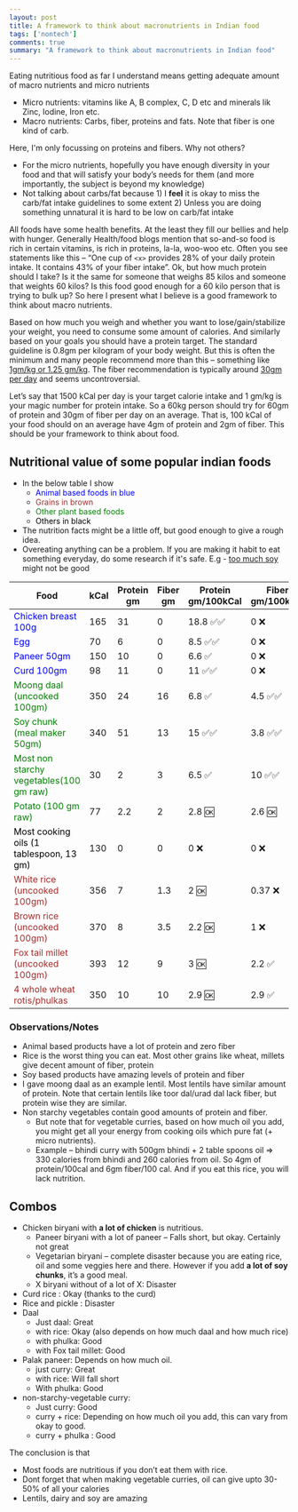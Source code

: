 ```yaml
---
layout: post
title: A framework to think about macronutrients in Indian food
tags: ['nontech']
comments: true
summary: "A framework to think about macronutrients in Indian food"
---
```


Eating nutritious food as far I understand means getting adequate amount of macro nutrients and micro nutrients
- Micro nutrients: vitamins like A, B complex, C, D etc and minerals lik Zinc, Iodine, Iron etc.
- Macro nutrients: Carbs, fiber, proteins and fats. Note that fiber is one kind of carb.

Here, I'm only focussing on proteins and fibers. Why not others?
- For the micro nutrients, hopefully you have enough diversity in your food and that will satisfy your body’s needs for them (and more importantly, the subject is beyond my knowledge)
- Not talking about carbs/fat because 1) I **feel** it is okay to miss the carb/fat intake guidelines to some extent 2) Unless you are doing something unnatural it is hard to be low on carb/fat intake

All foods have some health benefits. At the least they fill our bellies and help with hunger. Generally Health/food blogs mention that so-and-so food is rich in certain vitamins, is rich in proteins, la-la, woo-woo etc. Often you see statements like this – “One cup of `<x>` provides 28% of your daily protein intake. It contains 43% of your fiber intake”. Ok, but how much protein should I take? Is it the same for someone that weighs 85 kilos and someone that weights 60 kilos? Is this food good enough for a 60 kilo person that is trying to bulk up? So here I present what I believe is a good framework to think about macro nutrients. 

Based on how much you weigh and whether you want to lose/gain/stabilize your weight, you need to consume some amount of calories. And similarly based on your goals you should have a protein target. The standard guideline is 0.8gm per kilogram of your body weight. But this is often the minimum and many people recommend more than this – something like [1gm/kg or 1.25 gm/kg](https://www.healthline.com/nutrition/how-much-protein-per-day#average-needs). The fiber recommendation is typically around [30gm per day](https://www.healthline.com/health/food-nutrition/how-much-fiber-per-day#extra-tips) and seems uncontroversial.

Let’s say that 1500 kCal per day is your target calorie intake and 1 gm/kg is your magic number for protein intake. So a 60kg person should try for 60gm of protein and 30gm of fiber per day on an average. That is, 100 kCal of your food should on an average have 4gm of protein and 2gm of fiber. This should be your framework to think about food.

## Nutritional value of some popular indian foods

- In the below table I show
  - <span style="color:blue">Animal based foods in blue</span>
  - <span style="color:brown">Grains in brown</span>
  - <span style="color:green">Other plant based foods</span>
  - <span style="color:black">Others in black</span>
- The nutrition facts might be a little off, but good enough to give a rough idea. 
- Overeating anything can be a problem. If you are making it habit to eat something everyday, do some research if it's safe. E.g - [too much soy](https://www.healthline.com/nutrition/soy-good-or-bad#10) might not be good

|Food|kCal|Protein gm|Fiber gm|Protein gm/100kCal|Fiber gm/100kCal|
|--- |--- |--- |--- |--- |--- |
|<span style="color:blue">Chicken breast 100g</span>|165|31|0|18.8 ✅✅|0 ❌|
|<span style="color:blue">Egg</span>|70|6|0|8.5 ✅✅|0 ❌|
|<span style="color:blue">Paneer 50gm</span>|150|10|0|6.6 ✅|0 ❌|
|<span style="color:blue">Curd 100gm</span>|98|11|0|11 ✅✅|0 ❌|
|<span style="color:green">Moong daal (uncooked 100gm)</span>|350|24|16|6.8 ✅|4.5 ✅✅|
|<span style="color:green">Soy chunk (meal maker 50gm)</span>|340|51|13|15 ✅✅|3.8 ✅✅|
|<span style="color:green">Most non starchy vegetables(100 gm raw)</span>|30|2|3|6.5 ✅|10 ✅✅|
|<span style="color:green">Potato (100 gm raw)</span>|77|2.2|2|2.8 🆗|2.6 🆗|
|<span style="color:black">Most cooking oils (1 tablespoon, 13 gm)</span>|130|0|0|0 ❌|0 ❌|
|<span style="color:brown">White rice  (uncooked 100gm)</span>|356|7|1.3|2 🆗|0.37 ❌|
|<span style="color:brown">Brown rice (uncooked 100gm)</span>|370|8|3.5|2.2 🆗|1 ❌|
|<span style="color:brown">Fox tail millet (uncooked 100gm)</span>|393|12|9|3 🆗|2.2 ✅|
|<span style="color:brown">4 whole wheat rotis/phulkas</span>|350|10|10|2.9 🆗|2.9 ✅|

### Observations/Notes

- Animal based products have a lot of protein and zero fiber
- Rice is the worst thing you can eat. Most other grains like wheat, millets give decent amount of fiber, protein
- Soy based products have amazing levels of protein and fiber
- I gave moong daal as an example lentil. Most lentils have similar amount of protein. Note that certain lentils like toor dal/urad dal lack fiber, but protein wise they are similar.
- Non starchy vegetables contain good amounts of protein and fiber. 
  - But note that for vegetable curries, based on how much oil you add, you might get all your energy from cooking oils which pure fat (+ micro nutrients).
  - Example – bhindi curry with 500gm bhindi + 2 table spoons oil => 330 calories from bhindi and 260 calories from oil. So 4gm of protein/100cal and 6gm fiber/100 cal. And if you eat this rice, you will lack nutrition.

## Combos
- Chicken biryani with **a lot of chicken** is nutritious.
  - Paneer biryani with a lot of paneer – Falls short, but okay. Certainly not great
  - Vegetarian biryani – complete disaster because you are eating rice, oil and some veggies here and there. However if you add **a lot of soy chunks**, it’s a good meal.
  - X biryani without of a lot of X: Disaster
- Curd rice : Okay (thanks to the curd)
- Rice and pickle : Disaster
- Daal
  - Just daal: Great
  - with rice: Okay (also depends on how much daal and how much rice)
  - with phulka: Good
  - with Fox tail millet: Good
- Palak paneer: Depends on how much oil.
  - just curry: Great
  - with rice: Will fall short
  - With phulka: Good
- non-starchy-vegetable curry:
  - Just curry: Good
  - curry + rice: Depending on how much oil you add, this can vary from okay to good.
  - curry + phulka : Good


The conclusion is that
- Most foods are nutritious if you don’t eat them with rice.
- Dont forget that when making vegetable curries, oil can give upto 30-50% of all your calories
- Lentils, dairy and soy are amazing
